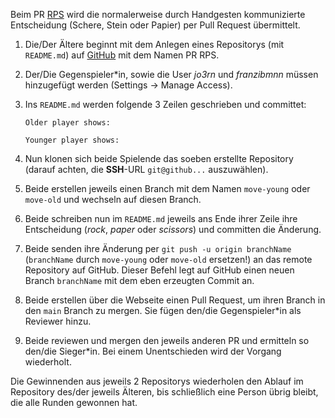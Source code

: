 Beim PR [RPS](https://en.wikipedia.org/wiki/Rock_paper_scissors) wird die normalerweise durch Handgesten kommunizierte Entscheidung (Schere, Stein oder Papier) per Pull Request übermittelt.

1. Die/Der Ältere beginnt mit dem Anlegen eines Repositorys (mit `README.md`) auf [GitHub](https://github.com/) mit dem Namen PR RPS.
1. Der/Die Gegenspieler\*in, sowie die User _jo3rn_ und _franzibmnn_ müssen hinzugefügt werden (Settings → Manage Access).
1. Ins `README.md` werden folgende 3 Zeilen geschrieben und committet:

   ```text
   Older player shows:

   Younger player shows:
   ```

1. Nun klonen sich beide Spielende das soeben erstellte Repository (darauf achten, die **SSH**-URL `git@github...` auszuwählen).
1. Beide erstellen jeweils einen Branch mit dem Namen `move-young` oder `move-old` und wechseln auf diesen Branch.
1. Beide schreiben nun im `README.md` jeweils ans Ende ihrer Zeile ihre Entscheidung (_rock_, _paper_ oder _scissors_) und committen die Änderung.
1. Beide senden ihre Änderung per `git push -u origin branchName` (`branchName` durch `move-young` oder `move-old` ersetzen!) an das remote Repository auf GitHub. Dieser Befehl legt auf GitHub einen neuen Branch `branchName` mit dem eben erzeugten Commit an.
1. Beide erstellen über die Webseite einen Pull Request, um ihren Branch in den `main` Branch zu mergen. Sie fügen den/die Gegenspieler\*in als Reviewer hinzu.
1. Beide reviewen und mergen den jeweils anderen PR und ermitteln so den/die Sieger\*in. Bei einem Unentschieden wird der Vorgang wiederholt.

Die Gewinnenden aus jeweils 2 Repositorys wiederholen den Ablauf im Repository des/der jeweils Älteren, bis schließlich eine Person übrig bleibt, die alle Runden gewonnen hat.
